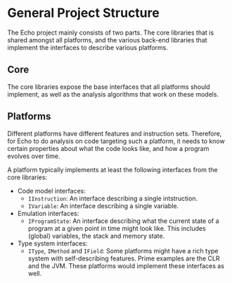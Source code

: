 General Project Structure
=========================

The Echo project mainly consists of two parts. The core libraries that is shared amongst all platforms, and the various back-end libraries that implement the interfaces to describe various platforms.

Core
----
The core libraries expose the base interfaces that all platforms should implement, as well as the analysis algorithms that work on these models.


Platforms
---------
Different platforms have different features and instruction sets. Therefore, for Echo to do analysis on code targeting such a platform, it needs to know certain properties about what the code looks like, and how a program evolves over time.

A platform typically implements at least the following interfaces from the core libraries:
- Code model interfaces: 
    - `IInstruction`: An interface describing a single intstruction.
    - `IVariable`: An interface describing a single variable.
- Emulation interfaces:
    - `IProgramState`: An interface describing what the current state of a program at a given point in time might look like. This includes (global) variables, the stack and memory state.
- Type system interfaces:
    - `IType`, `IMethod` and `IField`: Some platforms might have a rich type system with self-describing features. Prime examples are the CLR and the JVM. These platforms would implement these interfaces as well.